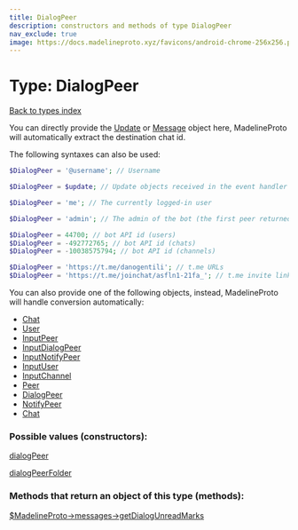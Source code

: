 ```yaml
---
title: DialogPeer
description: constructors and methods of type DialogPeer
nav_exclude: true
image: https://docs.madelineproto.xyz/favicons/android-chrome-256x256.png
---
```

# Type: DialogPeer
[Back to types index](index.html)

You can directly provide the [Update](Update.html) or [Message](Message.html) object here, MadelineProto will automatically extract the destination chat id.

The following syntaxes can also be used:

```php
$DialogPeer = '@username'; // Username

$DialogPeer = $update; // Update objects received in the event handler

$DialogPeer = 'me'; // The currently logged-in user

$DialogPeer = 'admin'; // The admin of the bot (the first peer returned by getReportPeers in an event handler)

$DialogPeer = 44700; // bot API id (users)
$DialogPeer = -492772765; // bot API id (chats)
$DialogPeer = -10038575794; // bot API id (channels)

$DialogPeer = 'https://t.me/danogentili'; // t.me URLs
$DialogPeer = 'https://t.me/joinchat/asfln1-21fa_'; // t.me invite links

```

You can also provide one of the following objects, instead, MadelineProto will handle conversion automatically:  

- [Chat](Chat.html)
- [User](User.html)
- [InputPeer](InputPeer.html)
- [InputDialogPeer](InputDialogPeer.html)
- [InputNotifyPeer](InputNotifyPeer.html)
- [InputUser](InputUser.html)
- [InputChannel](InputChannel.html)
- [Peer](Peer.html)
- [DialogPeer](DialogPeer.html)
- [NotifyPeer](NotifyPeer.html)
- [Chat](Chat.html)




### Possible values (constructors):

[dialogPeer](/API_docs/constructors/dialogPeer.html)  

[dialogPeerFolder](/API_docs/constructors/dialogPeerFolder.html)  



### Methods that return an object of this type (methods):

[$MadelineProto->messages->getDialogUnreadMarks](/API_docs/methods/messages.getDialogUnreadMarks.html)  



